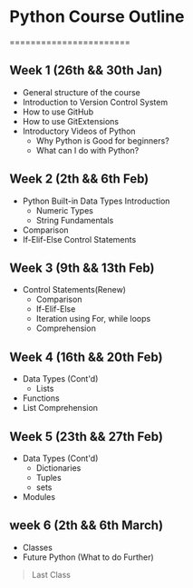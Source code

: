 # Python Course Outline
=======================

## Week 1 (26th && 30th Jan)
  - General structure of the course
  - Introduction to Version Control System
  - How to use GitHub
  - How to use GitExtensions
  - Introductory Videos of Python
      - Why Python is Good for beginners?
      - What can I do with Python?
      
## Week 2 (2th && 6th Feb)
  - Python Built-in Data Types Introduction
      - Numeric Types 
      - String Fundamentals
  - Comparison
  - If-Elif-Else Control Statements

## Week 3 (9th && 13th Feb)
  - Control Statements(Renew)
      - Comparison
      - If-Elif-Else 
      - Iteration using For, while loops
      - Comprehension
      
## Week 4 (16th && 20th Feb)
  - Data Types (Cont'd)
      - Lists
  - Functions
  - List Comprehension
  
## Week 5 (23th && 27th Feb)
  - Data Types (Cont'd)
      - Dictionaries
      - Tuples
      - sets
  - Modules
  
## week 6 (2th && 6th March)
  - Classes
  - Future Python (What to do Further)
  
> Last Class